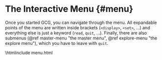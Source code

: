 # The Interactive Menu {#menu}

Once you started GCG, you can navigate through the menu. All expandable points of the menu are written inside brackets (`<display>`, `<set>`, ...) and everything else is just a keyword (`read`, `quit`, ...).
Finally, there are also submenus (@ref master-menu "the master menu", @ref explore-menu "the explore menu"), which you have to leave with `quit`.

\htmlinclude menu.html

